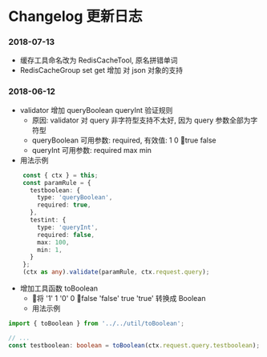 # Changelog 更新日志

### 2018-07-13

- 缓存工具命名改为 RedisCacheTool, 原名拼错单词
- RedisCacheGroup set get 增加 对 json 对象的支持

### 2018-06-12

- validator 增加 queryBoolean queryInt 验证规则 
  - 原因: validator 对 query 非字符型支持不太好, 因为 query 参数全部为字符型
  - queryBoolean 可用参数: required, 有效值: 1 0 true false
  - queryInt 可用参数: required max min
- 用法示例

```ts
    const { ctx } = this;
    const paramRule = {
      testboolean: {
        type: 'queryBoolean',
        required: true,
      },
      testint: {
        type: 'queryInt',
        required: false,
        max: 100,
        min: 1,
      }
    };
    (ctx as any).validate(paramRule, ctx.request.query); 
```

- 增加工具函数 toBoolean
  - 将 '1' 1 '0' 0 false 'false' true 'true' 转换成 Boolean
  - 用法示例

```ts
import { toBoolean } from '../../util/toBoolean';

// ...
const testboolean: boolean = toBoolean(ctx.request.query.testboolean);
```
